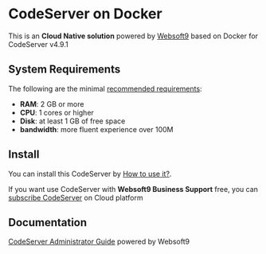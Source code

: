 # CodeServer on Docker  

This is an **Cloud Native solution** powered by [Websoft9](https://www.websoft9.com) based on Docker for CodeServer v4.9.1

## System Requirements

The following are the minimal [recommended requirements](https://github.com/cdr/code-server/blob/main/docs/guide.md#requirements):

* **RAM**: 2 GB or more
* **CPU**: 1 cores or higher
* **Disk**: at least 1 GB of free space
* **bandwidth**: more fluent experience over 100M  

## Install

You can install this CodeServer by [How to use it?](https://github.com/Websoft9/docker-library#how-to-use-it).   

If you want use CodeServer with **Websoft9 Business Support** free, you can [subscribe CodeServer](https://www.websoft9.com/apps) on Cloud platform

## Documentation

[CodeServer Administrator Guide](https://support.websoft9.com/docs/codeserver) powered by Websoft9
